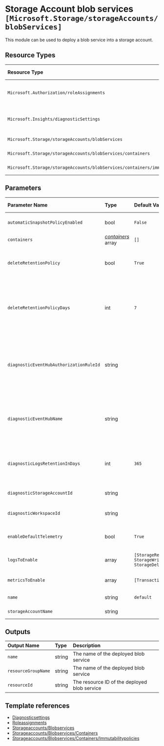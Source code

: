 # Storage Account blob services `[Microsoft.Storage/storageAccounts/blobServices]`

This module can be used to deploy a blob service into a storage account.

## Resource Types

| Resource Type | API Version |
| :-- | :-- |
| `Microsoft.Authorization/roleAssignments` | 2021-04-01-preview |
| `Microsoft.Insights/diagnosticSettings` | 2021-05-01-preview |
| `Microsoft.Storage/storageAccounts/blobServices` | 2021-06-01 |
| `Microsoft.Storage/storageAccounts/blobServices/containers` | 2019-06-01 |
| `Microsoft.Storage/storageAccounts/blobServices/containers/immutabilityPolicies` | 2019-06-01 |

## Parameters

| Parameter Name | Type | Default Value | Possible Values | Description |
| :-- | :-- | :-- | :-- | :-- |
| `automaticSnapshotPolicyEnabled` | bool | `False` |  | Optional. Automatic Snapshot is enabled if set to true. |
| `containers` | _[containers](containers/readme.md)_ array | `[]` |  | Optional. Blob containers to create. |
| `deleteRetentionPolicy` | bool | `True` |  | Optional. Indicates whether DeleteRetentionPolicy is enabled for the Blob service. |
| `deleteRetentionPolicyDays` | int | `7` |  | Optional. Indicates the number of days that the deleted blob should be retained. The minimum specified value can be 1 and the maximum value can be 365. |
| `diagnosticEventHubAuthorizationRuleId` | string |  |  | Optional. Resource ID of the diagnostic event hub authorization rule for the Event Hubs namespace in which the event hub should be created or streamed to. |
| `diagnosticEventHubName` | string |  |  | Optional. Name of the diagnostic event hub within the namespace to which logs are streamed. Without this, an event hub is created for each log category. |
| `diagnosticLogsRetentionInDays` | int | `365` |  | Optional. Specifies the number of days that logs will be kept for; a value of 0 will retain data indefinitely. |
| `diagnosticStorageAccountId` | string |  |  | Optional. Resource ID of the diagnostic storage account. |
| `diagnosticWorkspaceId` | string |  |  | Optional. Resource ID of a log analytics workspace. |
| `enableDefaultTelemetry` | bool | `True` |  | Optional. Enable telemetry via the Customer Usage Attribution ID (GUID). |
| `logsToEnable` | array | `[StorageRead, StorageWrite, StorageDelete]` | `[StorageRead, StorageWrite, StorageDelete]` | Optional. The name of logs that will be streamed. |
| `metricsToEnable` | array | `[Transaction]` | `[Transaction]` | Optional. The name of metrics that will be streamed. |
| `name` | string | `default` |  | Optional. The name of the blob service |
| `storageAccountName` | string |  |  | Required. Name of the Storage Account. |

## Outputs

| Output Name | Type | Description |
| :-- | :-- | :-- |
| `name` | string | The name of the deployed blob service |
| `resourceGroupName` | string | The name of the deployed blob service |
| `resourceId` | string | The resource ID of the deployed blob service |

## Template references

- [Diagnosticsettings](https://docs.microsoft.com/en-us/azure/templates/Microsoft.Insights/2021-05-01-preview/diagnosticSettings)
- [Roleassignments](https://docs.microsoft.com/en-us/azure/templates/Microsoft.Authorization/roleAssignments)
- [Storageaccounts/Blobservices](https://docs.microsoft.com/en-us/azure/templates/Microsoft.Storage/2021-06-01/storageAccounts/blobServices)
- [Storageaccounts/Blobservices/Containers](https://docs.microsoft.com/en-us/azure/templates/Microsoft.Storage/2019-06-01/storageAccounts/blobServices/containers)
- [Storageaccounts/Blobservices/Containers/Immutabilitypolicies](https://docs.microsoft.com/en-us/azure/templates/Microsoft.Storage/2019-06-01/storageAccounts/blobServices/containers/immutabilityPolicies)

